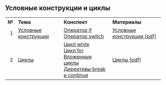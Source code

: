 ## Условные конструкции и циклы

<table>
    <tr>
        <th align="right">№</th>
        <th align="left">Тема</th>
        <th align="left">Конспект</th>
        <th align="left">Материалы</th>
    </tr>
    <tr>
        <td align="right">1</td>
        <td><a href="ConditionalStatements.md">Условные конструкции</a></td>
        <td>
            <a href="ConditionalStatements.md#if">Оператор if</a><br/>
            <a href="ConditionalStatements.md#switch">Оператор switch</a>
        </td>
        <td><a href="Conditionals.pdf">Условные конструкции [pdf]</a></td>
    </tr>
    <tr>
        <td align="right">2</td>
        <td><a href="Loops.md">Циклы</a></td>
        <td>
            <a href="Loops.md#while">Цикл while</a><br/>
            <a href="Loops.md#for">Цикл for</a><br/>
            <a href="Loops.md#nested-loops">Вложенные циклы</a><br/>
            <a href="Loops.md#break-continue">Директивы break и continue</a>
        </td>
        <td><a href="Loops.pdf">Циклы [pdf]</a></td>
    </tr>
</table>
